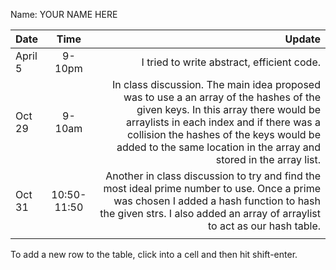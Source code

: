 Name: YOUR NAME HERE

| Date    |    Time     |                                                                                                                                                                                                                                                                                      Update |
|:--------|:-----------:|--------------------------------------------------------------------------------------------------------------------------------------------------------------------------------------------------------------------------------------------------------------------------------------------:|
| April 5 |   9-10pm    |                                                                                                                                                                                                                                                  I tried to write abstract, efficient code. |
| Oct 29  |   9-10am    | In class discussion. The main idea proposed was to use a an array of the hashes of the given keys. In this array there would be arraylists in each index and if there was a collision the hashes of the keys would be added to the same location in the array and stored in the array list. |
| Oct 31  | 10:50-11:50 |                                                                        Another in class discussion to try and find the most ideal prime number to use. Once a prime was chosen I added a hash function to hash the given strs. I also added an array of arraylist to act as our hash table. |
|         |             |                                                                                                                                                                                                                                                                                             |


To add a new row to the table, click into a cell and then hit shift-enter.